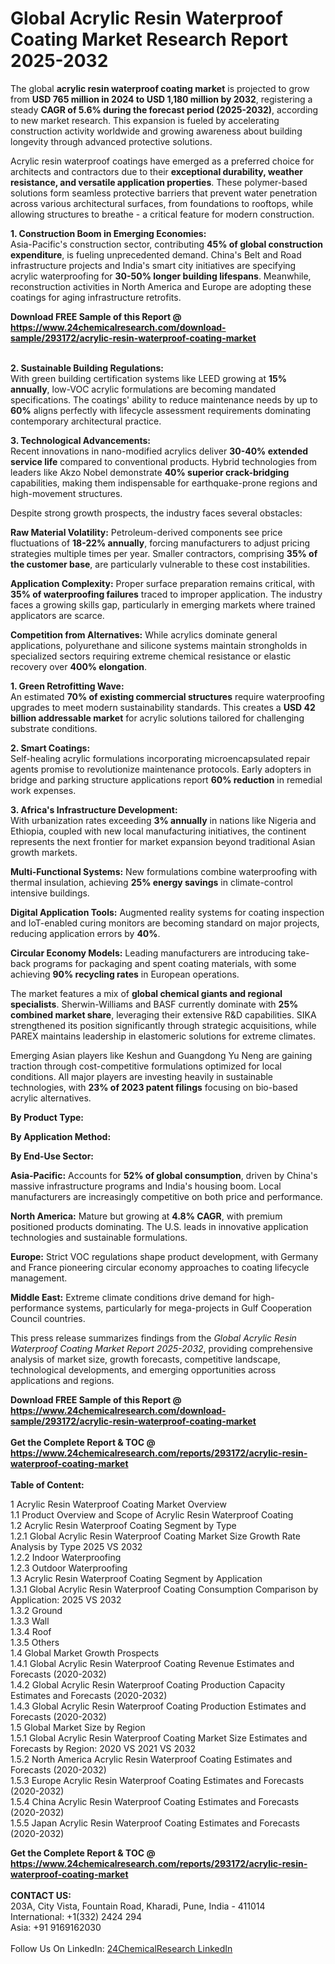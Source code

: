 <h1>Global Acrylic Resin Waterproof Coating Market Research Report 2025-2032</h1><p>The global <strong>acrylic resin waterproof coating market</strong> is projected to grow from <strong>USD 765 million in 2024 to USD 1,180 million by 2032</strong>, registering a steady <strong>CAGR of 5.6% during the forecast period (2025-2032)</strong>, according to new market research. This expansion is fueled by accelerating construction activity worldwide and growing awareness about building longevity through advanced protective solutions.</p><p>Acrylic resin waterproof coatings have emerged as a preferred choice for architects and contractors due to their <strong>exceptional durability, weather resistance, and versatile application properties</strong>. These polymer-based solutions form seamless protective barriers that prevent water penetration across various architectural surfaces, from foundations to rooftops, while allowing structures to breathe - a critical feature for modern construction.</p><p><strong>1. Construction Boom in Emerging Economies:</strong><br>
Asia-Pacific's construction sector, contributing <strong>45% of global construction expenditure</strong>, is fueling unprecedented demand. China's Belt and Road infrastructure projects and India's smart city initiatives are specifying acrylic waterproofing for <strong>30-50% longer building lifespans</strong>. Meanwhile, reconstruction activities in North America and Europe are adopting these coatings for aging infrastructure retrofits.</p><div><b>Download FREE Sample of this Report @ 
            <a href="https://www.24chemicalresearch.com/download-sample/293172/acrylic-resin-waterproof-coating-market">
            https://www.24chemicalresearch.com/download-sample/293172/acrylic-resin-waterproof-coating-market</a></b></div><br><p><strong>2. Sustainable Building Regulations:</strong><br>
With green building certification systems like LEED growing at <strong>15% annually</strong>, low-VOC acrylic formulations are becoming mandated specifications. The coatings' ability to reduce maintenance needs by up to <strong>60%</strong> aligns perfectly with lifecycle assessment requirements dominating contemporary architectural practice.</p><p><strong>3. Technological Advancements:</strong><br>
Recent innovations in nano-modified acrylics deliver <strong>30-40% extended service life</strong> compared to conventional products. Hybrid technologies from leaders like Akzo Nobel demonstrate <strong>40% superior crack-bridging</strong> capabilities, making them indispensable for earthquake-prone regions and high-movement structures.</p><p>Despite strong growth prospects, the industry faces several obstacles:</p><p><strong>Raw Material Volatility:</strong> Petroleum-derived components see price fluctuations of <strong>18-22% annually</strong>, forcing manufacturers to adjust pricing strategies multiple times per year. Smaller contractors, comprising <strong>35% of the customer base</strong>, are particularly vulnerable to these cost instabilities.</p><p><strong>Application Complexity:</strong> Proper surface preparation remains critical, with <strong>35% of waterproofing failures</strong> traced to improper application. The industry faces a growing skills gap, particularly in emerging markets where trained applicators are scarce.</p><p><strong>Competition from Alternatives:</strong> While acrylics dominate general applications, polyurethane and silicone systems maintain strongholds in specialized sectors requiring extreme chemical resistance or elastic recovery over <strong>400% elongation</strong>.</p><p><strong>1. Green Retrofitting Wave:</strong><br>
An estimated <strong>70% of existing commercial structures</strong> require waterproofing upgrades to meet modern sustainability standards. This creates a <strong>USD 42 billion addressable market</strong> for acrylic solutions tailored for challenging substrate conditions.</p><p><strong>2. Smart Coatings:</strong><br>
Self-healing acrylic formulations incorporating microencapsulated repair agents promise to revolutionize maintenance protocols. Early adopters in bridge and parking structure applications report <strong>60% reduction</strong> in remedial work expenses.</p><p><strong>3. Africa's Infrastructure Development:</strong><br>
With urbanization rates exceeding <strong>3% annually</strong> in nations like Nigeria and Ethiopia, coupled with new local manufacturing initiatives, the continent represents the next frontier for market expansion beyond traditional Asian growth markets.</p><p><strong>Multi-Functional Systems:</strong> New formulations combine waterproofing with thermal insulation, achieving <strong>25% energy savings</strong> in climate-control intensive buildings.</p><p><strong>Digital Application Tools:</strong> Augmented reality systems for coating inspection and IoT-enabled curing monitors are becoming standard on major projects, reducing application errors by <strong>40%</strong>.</p><p><strong>Circular Economy Models:</strong> Leading manufacturers are introducing take-back programs for packaging and spent coating materials, with some achieving <strong>90% recycling rates</strong> in European operations.</p><p>The market features a mix of <strong>global chemical giants and regional specialists</strong>. Sherwin-Williams and BASF currently dominate with <strong>25% combined market share</strong>, leveraging their extensive R&amp;D capabilities. SIKA strengthened its position significantly through strategic acquisitions, while PAREX maintains leadership in elastomeric solutions for extreme climates.</p><p>

</p><p>Emerging Asian players like Keshun and Guangdong Yu Neng are gaining traction through cost-competitive formulations optimized for local conditions. All major players are investing heavily in sustainable technologies, with <strong>23% of 2023 patent filings</strong> focusing on bio-based acrylic alternatives.</p><p><strong>By Product Type:</strong></p><p><strong>By Application Method:</strong></p><p><strong>By End-Use Sector:</strong></p><p><strong>Asia-Pacific:</strong> Accounts for <strong>52% of global consumption</strong>, driven by China's massive infrastructure programs and India's housing boom. Local manufacturers are increasingly competitive on both price and performance.</p><p><strong>North America:</strong> Mature but growing at <strong>4.8% CAGR</strong>, with premium positioned products dominating. The U.S. leads in innovative application technologies and sustainable formulations.</p><p><strong>Europe:</strong> Strict VOC regulations shape product development, with Germany and France pioneering circular economy approaches to coating lifecycle management.</p><p><strong>Middle East:</strong> Extreme climate conditions drive demand for high-performance systems, particularly for mega-projects in Gulf Cooperation Council countries.</p><p>This press release summarizes findings from the <em>Global Acrylic Resin Waterproof Coating Market Report 2025-2032</em>, providing comprehensive analysis of market size, growth forecasts, competitive landscape, technological developments, and emerging opportunities across applications and regions.</p><div><b>Download FREE Sample of this Report @ 
            <a href="https://www.24chemicalresearch.com/download-sample/293172/acrylic-resin-waterproof-coating-market">
            https://www.24chemicalresearch.com/download-sample/293172/acrylic-resin-waterproof-coating-market</a></b></div><br><div><b>Get the Complete Report & TOC @ 
            <a href="https://www.24chemicalresearch.com/reports/293172/acrylic-resin-waterproof-coating-market">
            https://www.24chemicalresearch.com/reports/293172/acrylic-resin-waterproof-coating-market</a></b></div><br>
            <b>Table of Content:</b><p>1 Acrylic Resin Waterproof Coating Market Overview<br />
    1.1 Product Overview and Scope of Acrylic Resin Waterproof Coating<br />
    1.2 Acrylic Resin Waterproof Coating Segment by Type<br />
        1.2.1 Global Acrylic Resin Waterproof Coating Market Size Growth Rate Analysis by Type 2025 VS 2032<br />
        1.2.2 Indoor Waterproofing<br />
        1.2.3 Outdoor Waterproofing<br />
    1.3 Acrylic Resin Waterproof Coating Segment by Application<br />
        1.3.1 Global Acrylic Resin Waterproof Coating Consumption Comparison by Application: 2025 VS 2032<br />
        1.3.2 Ground<br />
        1.3.3 Wall<br />
        1.3.4 Roof<br />
        1.3.5 Others<br />
    1.4 Global Market Growth Prospects<br />
        1.4.1 Global Acrylic Resin Waterproof Coating Revenue Estimates and Forecasts (2020-2032)<br />
        1.4.2 Global Acrylic Resin Waterproof Coating Production Capacity Estimates and Forecasts (2020-2032)<br />
        1.4.3 Global Acrylic Resin Waterproof Coating Production Estimates and Forecasts (2020-2032)<br />
    1.5 Global Market Size by Region<br />
        1.5.1 Global Acrylic Resin Waterproof Coating Market Size Estimates and Forecasts by Region: 2020 VS 2021 VS 2032<br />
        1.5.2 North America Acrylic Resin Waterproof Coating Estimates and Forecasts (2020-2032)<br />
        1.5.3 Europe Acrylic Resin Waterproof Coating Estimates and Forecasts (2020-2032)<br />
        1.5.4 China Acrylic Resin Waterproof Coating Estimates and Forecasts (2020-2032)<br />
        1.5.5 Japan Acrylic Resin Waterproof Coating Estimates and Forecasts (2020-2032)</p><div><b>Get the Complete Report & TOC @ 
            <a href="https://www.24chemicalresearch.com/reports/293172/acrylic-resin-waterproof-coating-market">
            https://www.24chemicalresearch.com/reports/293172/acrylic-resin-waterproof-coating-market</a></b></div><br><b>CONTACT US:</b><br>
            203A, City Vista, Fountain Road, Kharadi, Pune, India - 411014<br>
            International: +1(332) 2424 294<br>
            Asia: +91 9169162030 <br><br>
            Follow Us On LinkedIn: <a href="https://www.linkedin.com/company/24chemicalresearch/">24ChemicalResearch LinkedIn</a>